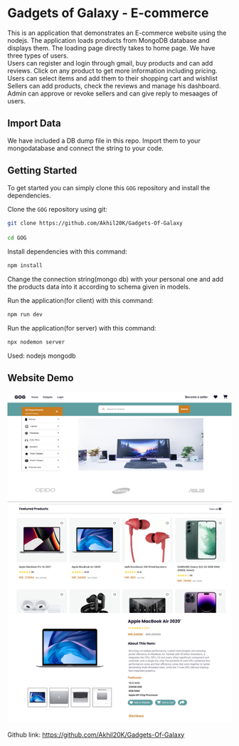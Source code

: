 # Gadgets of Galaxy - E-commerce

This is an application that demonstrates an E-commerce website using the nodejs. The application loads 
products from MongoDB database and displays them. The loading page directly takes to home page.
We have three types of users.  
Users can register and login through gmail, buy products and can add reviews. Click on any product to get more information including pricing. Users can select items and 
add them to their shopping cart and wishlist
Sellers can add products, check the reviews and manage his dashboard.
Admin can approve or revoke sellers and can give reply to mesaages of users.

## Import Data
We have included a DB dump file in this repo. Import them to your mongodatabase and connect the string to your code.

## Getting Started
To get started you can simply clone this `GOG` repository and install the dependencies.

Clone the `GOG` repository using git:

```bash
git clone https://github.com/Akhil20K/Gadgets-Of-Galaxy

cd GOG
```

Install dependencies with this command:
```bash
npm install
```

Change the connection string(mongo db) with your personal one and add the products data into it according to schema given in models.

Run the application(for client) with this command:
```bash
npm run dev
```
Run the application(for server) with this command:
```bash
npx nodemon server
```
Used:
nodejs
mongodb

## Website Demo
![Image Alt](https://github.com/Akhil20K/Gadgets-Of-Galaxy/blob/62ff166dc5280f51b113fc628e3045e15d67a7e5/Demo/1.png)
![Image Alt](https://github.com/Akhil20K/Gadgets-Of-Galaxy/blob/62ff166dc5280f51b113fc628e3045e15d67a7e5/Demo/2.png)
![Image Alt](https://github.com/Akhil20K/Gadgets-Of-Galaxy/blob/62ff166dc5280f51b113fc628e3045e15d67a7e5/Demo/3.png)

Github link: https://github.com/Akhil20K/Gadgets-Of-Galaxy



